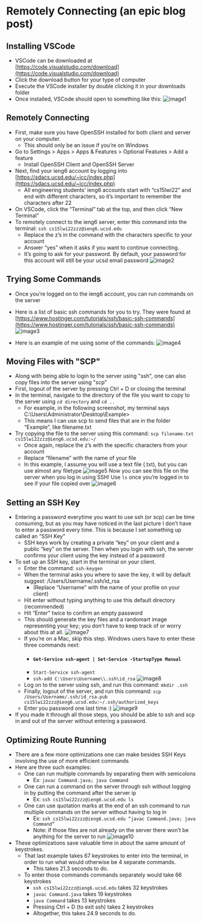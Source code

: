 # Remotely Connecting (an epic blog post)

## Installing VSCode
- VSCode can be downloaded at [https://code.visualstudio.com/download](https://code.visualstudio.com/download)
- Click the download button for your type of computer
- Execute the VSCode installer by double clicking it in your downloads folder
- Once installed, VSCode should open to something like this:
![image1](image1.PNG)


## Remotely Connecting
- First, make sure you have OpenSSH installed for both client and server on your computer. 
    - This should only be an issue if you’re on Windows
- Go to Settings > Apps > Apps & Features > Optional Features > Add a feature
    - Install OpenSSH Client and OpenSSH Server
- Next, find your ieng6 account by logging into [https://sdacs.ucsd.edu/~icc/index.php](https://sdacs.ucsd.edu/~icc/index.php)
    - All engineering students’ ieng6 accounts start with “cs15lwi22” and end with different characters, so it’s important to remember the characters after 22
- On VSCode, click the “Terminal” tab at the top, and then click “New Terminal”
- To remotely connect to the ieng6 server, enter this command into the terminal: `ssh cs15lwi22zzz@ieng6.ucsd.edu`
    - Replace the z’s in the command with the characters specific to your account
    - Answer “yes” when it asks if you want to continue connecting.
    - It’s going to ask for your password. By default, your password for this account will still be your ucsd email password
![image2](image2.PNG)


## Trying Some Commands
- Once you’re logged on to the ieng6 account, you can run commands on the server
- Here is a list of basic ssh commands for you to try. They were found at [https://www.hostinger.com/tutorials/ssh/basic-ssh-commands](https://www.hostinger.com/tutorials/ssh/basic-ssh-commands)
![image3](image3.PNG)

- Here is an example of me using some of the commands:
![image4](image4.PNG)


## Moving Files with "SCP"
- Along with being able to login to the server using "ssh", one can also copy files into the server using "scp"
- First, logout of the server by pressing Ctrl + D or closing the terminal
- In the terminal, navigate to the directory of the file you want to copy to the server using `cd directory` and `cd ..`
    - For example, in the following screenshot, my terminal says C:\Users\Administrator\Desktop\Example> 
    - This means I can use scp to send files that are in the folder “Example”, like filename.txt
- Try copying the file to the server using this command: `scp filename.txt cs15lwi22zzz@ieng6.ucsd.edu:~/`
    - Once again, replace the z’s with the specific characters from your account
    - Replace “filename” with the name of your file
    - In this example, I assume you will use a text file (.txt), but you can use almost any filetype
![image5](image5.PNG)
Now you can see this file on the server when you log in using SSH!
Use `ls` once you’re logged in to see if your file copied over
![image6](image6.PNG)


## Setting an SSH Key
- Entering a password everytime you want to use ssh (or scp) can be time consuming, but as you may have noticed in the last picture I don’t have to enter a password every time. This is because I set something up called an “SSH Key”
    - SSH keys work by creating a private “key” on your client and a public “key” on the server. Then when you login with ssh, the server confirms your client using the key instead of a password
- To set up an SSH key, start in the terminal on your client. 
    - Enter the command: `ssh-keygen`
    - When the terminal asks you where to save the key, it will by default suggest: /Users/Username/.ssh/id_rsa
        - (Replace “Username” with the name of your profile on your client)
    - Hit enter without typing anything to use this default directory (recommended)
    - Hit “Enter” twice to confirm an empty password
    - This should generate the key files and a randomart image representing your key; you don’t have to keep track of or worry about this at all.
![image7](image7.PNG)
    - If you’re on a Mac, skip this step. Windows users have to enter these three commands next:
        - #### `Get-Service ssh-agent | Set-Service -StartupType Manual`
        - `Start-Service ssh-agent`
        - `ssh-add C:\Users\Username\\.ssh\id_rsa`
![image8](image8.PNG)
    - Log on to the server using ssh, and run this command: `mkdir .ssh`
    - Finally, logout of the server, and run this command: `scp /Users/Username/.ssh/id_rsa.pub cs15lwi22zzz@ieng6.ucsd.edu:~/.ssh/authorized_keys`
    - Enter you password one last time :)
![image9](image9.PNG)
- If you made it through all those steps, you should be able to ssh and scp in and out of the server without entering a password.


## Optimizing Route Running
- There are a few more optimizations one can make besides SSH Keys involving the use of more efficient commands
- Here are three such examples:
    - One can run multiple commands by separating them with semicolons
        - Ex: `javac Command.java; java Command`
    - One can run a command on the server through ssh without logging in by putting the command after the server ip
        - Ex: `ssh cs15lwi22zzz@ieng6.ucsd.edu ls`
    - One can use quotation marks at the end of an ssh command to run multiple commands on the server without having to log in
        - Ex: `ssh cs15lwi22zzz@ieng6.ucsd.edu “javac Command.java; java Command” `
        - Note: if those files are not already on the server there won’t be anything for the server to run
![image10](image10.PNG)
- These optimizations save valuable time in about the same amount of keystrokes.
    - That last example takes 67 keystrokes to enter into the terminal, in order to run what would otherwise be 4 separate commands.
        - This takes 21.3 seconds to do.
    - To enter those commands commands separately would take 66 keystrokes
        - `ssh cs15lwi22zzz@ieng6.ucsd.edu` takes 32 keystrokes
        - `javac Command.java` takes 19 keystrokes
        - `java Command` takes 13 keystrokes
        - Pressing Ctrl + D (to exit ssh) takes 2 keystrokes
        - Altogether, this takes 24.9 seconds to do.